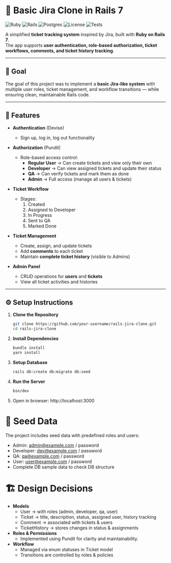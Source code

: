 # 📝 Basic Jira Clone in Rails 7

![Ruby](https://img.shields.io/badge/Ruby-3.1%2B-red?logo=ruby)
![Rails](https://img.shields.io/badge/Rails-7.0-red?logo=rubyonrails)
![Postgres](https://img.shields.io/badge/PostgreSQL-14-blue?logo=postgresql)
![License](https://img.shields.io/badge/License-MIT-green)
![Tests](https://img.shields.io/badge/Tests-RSpec-orange?logo=testing-library)

A simplified **ticket tracking system** inspired by Jira, built with **Ruby on Rails 7**.  
The app supports **user authentication, role-based authorization, ticket workflows, comments, and ticket history tracking**.  

---

## 🎯 Goal

The goal of this project was to implement a **basic Jira-like system** with multiple user roles, ticket management, and workflow transitions — while ensuring clean, maintainable Rails code.

---

## 🚀 Features

- **Authentication** (Devise)  
  - Sign up, log in, log out functionality  

- **Authorization** (Pundit)  
  - Role-based access control:
    - **Regular User** → Can create tickets and view only their own  
    - **Developer** → Can view assigned tickets and update their status  
    - **QA** → Can verify tickets and mark them as done  
    - **Admin** → Full access (manage all users & tickets)  

- **Ticket Workflow**  
  - Stages:  
    1. Created  
    2. Assigned to Developer  
    3. In Progress  
    4. Sent to QA  
    5. Marked Done  

- **Ticket Management**  
  - Create, assign, and update tickets  
  - Add **comments** to each ticket  
  - Maintain **complete ticket history** (visible to Admins)  

- **Admin Panel**  
  - CRUD operations for **users** and **tickets**  
  - View all ticket activities and histories  

---

## ⚙️ Setup Instructions

1. **Clone the Repository**
   ```bash
   git clone https://github.com/your-username/rails-jira-clone.git
   cd rails-jira-clone
   ```
2. **Install Dependencies**
   ```bash
   bundle install 
   yarn install
   ```
3. **Setup Database**
   ```bash
   rails db:create db:migrate db:seed
   ```
4. **Run the Server**
   ```bash
   bin/dev
   ```
5. Open in browser: http://localhost:3000
   
# 🌱 Seed Data
  The project includes seed data with predefined roles and users:
  - Admin: admin@example.com / password
  - Developer: dev@example.com / password
  - QA: qa@example.com / password
  - User: user@example.com / password
  - Complete DB sample data to check DB structure
# 🏗️ Design Decisions
- **Models**
  - User → with roles (admin, developer, qa, user)
  - Ticket → title, description, status, assigned user, history tracking
  - Comment → associated with tickets & users
  - TicketHistory → stores changes in status & assignments
- **Roles & Permissions**
  - Implemented using Pundit for clarity and maintainability.
- **Workflow**
  - Managed via enum statuses in Ticket model
  - Transitions are controlled by roles & policies

